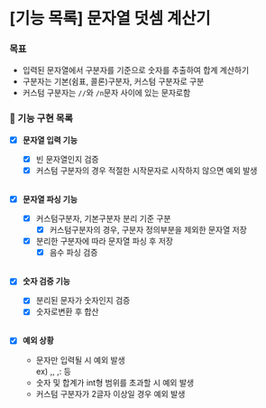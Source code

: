 # [기능 목록] 문자열 덧셈 계산기
### 목표
- 입력된 문자열에서 구분자를 기준으로 숫자를 추출하여 합계 계산하기
- 구분자는 기본(쉼표, 콜론)구분자, 커스텀 구분자로 구분
- 커스텀 구분자는 `//`와 `/n`문자 사이에 있는 문자로함

### 📓 기능 구현 목록
- [x] **문자열 입력 기능**
  - [x] 빈 문자열인지 검증
  - [x] 커스텀 구분자의 경우 적절한 시작문자로 시작하지 않으면 예외 발생
  
  <br>

- [x] **문자열 파싱 기능**
  - [x] 커스텀구분자, 기본구분자 분리 기준 구분
    - [x] 커스텀구분자의 경우, 구분자 정의부분을 제외한 문자열 저장
  - [x] 분리한 구분자에 따라 문자열 파싱 후 저장
    - [x] 음수 파싱 검증
    
    <br>
    
- [x] **숫자 검증 기능**
  - [x] 분리된 문자가 숫자인지 검증
  - [x] 숫자로변환 후 합산

  <br>

- [x] **예외 상황**
  - 문자만 입력될 시 예외 발생 
  <br>ex) ,, ,: 등
  - 숫자 및 합계가 int형 범위를 초과할 시 예외 발생
  - 커스텀 구분자가 2글자 이상일 경우 예외 발생
